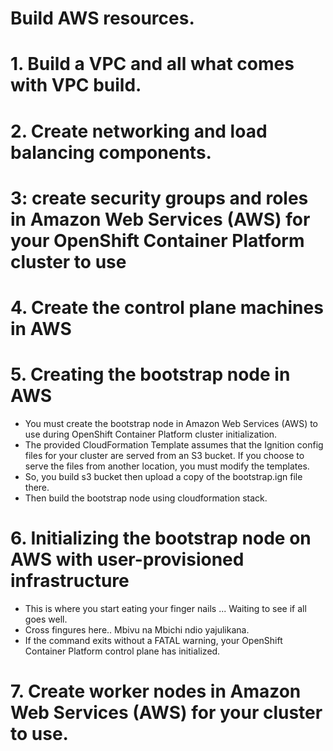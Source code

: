 # Build AWS resources.
# 1. Build a VPC and all what comes with VPC build.

# 2. Create networking and load balancing components.

# 3: create security groups and roles in Amazon Web Services (AWS) for your OpenShift Container Platform cluster to use

# 4. Create the control plane machines in AWS

# 5. Creating the bootstrap node in AWS
  - You must create the bootstrap node in Amazon Web Services (AWS) to use during OpenShift Container Platform cluster initialization.
  - The provided CloudFormation Template assumes that the Ignition config files for your cluster are served from an S3 bucket. If you choose to serve the files from another location, you must modify the templates.
  - So, you build s3 bucket then upload a copy of the bootstrap.ign file there.
  - Then build the bootstrap node using cloudformation stack.

# 6. Initializing the bootstrap node on AWS with user-provisioned infrastructure
  - This is where you start eating your finger nails ... Waiting to see if all goes well.
  - Cross fingures here.. Mbivu na Mbichi ndio yajulikana.
  - If the command exits without a FATAL warning, your OpenShift Container Platform control plane has initialized.

# 7. Create worker nodes in Amazon Web Services (AWS) for your cluster to use.
